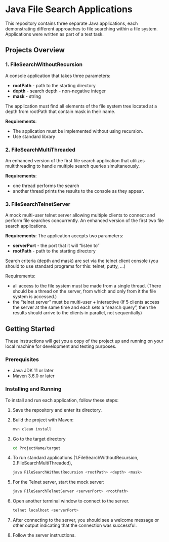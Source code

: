 # Java File Search Applications

This repository contains three separate Java applications, each demonstrating different approaches to file searching within a file system. 
Applications were written as part of a test task.

## Projects Overview

### 1. FileSearchWithoutRecursion
A console application that takes three parameters:

- **rootPath** - path to the starting directory
- **depth** - search depth - non-negative integer
- **mask** - string

The application must find all elements of the file system tree located at a depth from rootPath that contain mask in their name.

**Requirements**:
- The application must be implemented without using recursion.
- Use standard library

### 2. FileSearchMultiThreaded
An enhanced version of the first file search application that utilizes multithreading to handle multiple search queries simultaneously.

**Requirements**:
- one thread performs the search
- another thread prints the results to the console as they appear.

### 3. FileSearchTelnetServer
A mock multi-user telnet server allowing multiple clients to connect and perform file searches concurrently.
An enhanced version of the first two file search applications.

**Requirements**:
The application accepts two parameters:
- **serverPort** - the port that it will “listen to”
- **rootPath** - path to the starting directory

Search criteria (depth and mask) are set via the telnet client console
(you should to use standard programs for this: telnet, putty, ...)

Requirements:
- all access to the file system must be made from a single thread.
  (There should be a thread on the server, from which and only from it the file system is accessed.)
- the “telnet server” must be multi-user + interactive
  (If 5 clients access the server at the same time and each sets a “search query”,
  then the results should arrive to the clients in parallel, not sequentially)


## Getting Started

These instructions will get you a copy of the project up and running on your local machine for development and testing purposes.

### Prerequisites

- Java JDK 11 or later
- Maven 3.6.0 or later

### Installing and Running

To install and run each application, follow these steps:

1. Save the repository and enter its directory.

2. Build the project with Maven:
   ```bash
   mvn clean install
   
3. Go to the target directory
   ```bash
   cd ProjectName/target
   
4. To run standard applications (1.FileSearchWithoutRecursion, 2.FileSearchMultiThreaded),
   ```bash
   java FileSearchWithoutRecursion <rootPath> <depth> <mask>

5. For the Telnet server, start the mock server:
   ```bash
   java FileSearchTelnetServer <serverPort> <rootPath>

6. Open another terminal window to connect to the server.
   ```bash
   telnet localhost <serverPort>
   
7. After connecting to the server, you should see a welcome message or other output indicating that the connection was successful.
8. Follow the server instructions.

